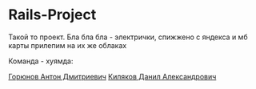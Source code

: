 # Rails-Project

Такой то проект. Бла бла бла - электрички, спижжено с яндекса и мб карты прилепим на их же облаках

Команда - хуямда:

[Горюнов Антон Дмитриевич](https://github.com/gerafko)
[Киляков Данил Александрович](https://github.com/DanilKilyakov)
